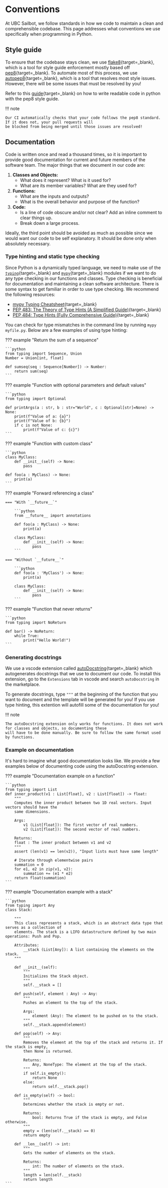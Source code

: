 # Conventions

At UBC Sailbot, we follow standards in how we code to maintain a clean and comprehensible codebase.
This page addresses what conventions we use specifically when programming in Python.

## Style guide

To ensure that the codebase stays clean, we use [flake8](https://flake8.pycqa.org/en/5.0.4/#){target=_blank}, which is a
tool for style guide enforcement mostly based off [pep8](https://peps.python.org/pep-0008/){target=_blank}. To automate
most of this process, we use [autopep8](https://github.com/hhatto/autopep8){target=_blank}, which is a tool that resolves
most style issues. However, there will be some issues that must be resolved by you!

Refer to this [guide](https://realpython.com/python-pep8/){target=_blank} on how to write readable code in python with the
pep8 style guide.

!!! note

    Our CI automatically checks that your code follows the pep8 standard. If it does not, your pull requests will
    be blocked from being merged until those issues are resolved!

## Documentation

Code is written once and read a thousand times, so it is important to provide good documentation for current
and future members of the software team. The major things that we document in our code are:

1. **Classes and Objects:**
    - What does it represent? What is it used for?
    - What are its member variables? What are they used for?
2. **Functions:**
    - What are the inputs and outputs?
    - What is the overall behavior and purpose of the function?
3. **Code:**
    - Is a line of code obscure and/or not clear? Add an inline comment to clear things up.
    - Break down a large process.

Ideally, the third point should be avoided as much as possible since we would want our code to be
self explanatory. It should be done only when absolutely necessary.

### Type hinting and static type checking

Since Python is a dynamically typed language, we need to make use of the [`typing`](https://docs.python.org/3/library/typing.html){target=_blank}
and [`mypy`](https://mypy.readthedocs.io/en/stable/index.html){target=_blank} modules if we want to do
any type checking in our functions and classes. Type checking is beneficial for documentation and maintaining a clean
software architecture. There is some syntax to get familiar in order to use type checking. We recommend the following
resources:

- [mypy Typing Cheatsheet](https://mypy.readthedocs.io/en/stable/cheat_sheet_py3.html){target=_blank}
- [PEP 483: The Theory of Type Hints (A Simplified Guide)](https://peps.python.org/pep-0483/){target=_blank}
- [PEP 484: Type Hints (Fully Comprehensive Guide)](https://peps.python.org/pep-0484/){target=_blank}

You can check for type mismatches in the command line by running `mypy myfile.py`. Below are a few examples of
using type hinting:

??? example "Return the sum of a sequence"

    ```python
    from typing import Sequence, Union
    Number = Union[int, float]

    def sumseq(seq : Sequence[Number]) -> Number:
        return sum(seq)
    ```

??? example "Function with optional parameters and default values"

    ```python
    from typing import Optional

    def printArgs(a : str, b : str="World", c : Optional[str]=None) -> None:
        print(f"Value of a: {a}")
        print(f"Value of b: {b}")
        if c is not None:
            print(f"Value of c: {c}")
    ```

??? example "Function with custom class"

    ```python
    class MyClass:
        def __init__(self) -> None:
            pass

    def foo(a : MyClass) -> None:
        print(a)
    ```

??? example "Forward referencing a class"

    === "With `__future__`"

        ```python
        from __future__ import annotations

        def foo(a : MyClass) -> None:
            print(a)

        class MyClass:
            def __init__(self) -> None:
                pass
        ```

    === "Without `__future__`"

        ```python
        def foo(a : 'MyClass') -> None:
            print(a)

        class MyClass:
            def __init__(self) -> None:
                pass
        ```

??? example "Function that never returns"

    ```python
    from typing import NoReturn

    def bar() -> NoReturn:
        while True:
            print("Hello World!")
    ```

### Generating docstrings

We use a vscode extension called [autoDocstring](https://marketplace.visualstudio.com/items?itemName=njpwerner.autodocstring){target=_blank}
which autogenerates docstrings that we use to document our code. To install this extension, go to the `Extensions` tab in
vscode and search `autoDocstring` in the marketplace.

To generate docstrings, type `"""` at the beginning of the function that you want to document and the template
will be generated for you! If you use type hinting, this extention will autofill some of the documentation for you!

!!! note

    The autoDocstring extension only works for functions. It does not work for classes and objects, so documenting these
    will have to be done manually. Be sure to follow the same format used by functions.

### Example on documentation

It's hard to imagine what good documentation looks like. We provide a few examples below of documenting code using the
autoDocstring extension.

??? example "Documentation example on a function"

    ```python
    from typing import List
    def inner_product(v1 : List[float], v2 : List[float]) -> float:
        """
        Computes the inner product between two 1D real vectors. Input vectors should have the
        same dimensions.

        Args:
            v1 (List[float]): The first vector of real numbers.
            v2 (List[float]): The second vector of real numbers.

        Returns:
        float : The inner product between v1 and v2
        """
        assert (len(v1) == len(v2)), "Input lists must have same length"

        # Iterate through elementwise pairs
        summation = 0
        for e1, e2 in zip(v1, v2):
            summation += (e1 * e2)
        return float(summation)
    ```

??? example "Documentation example with a stack"

    ```python
    from typing import Any
    class Stack:

        """
        This class represents a stack, which is an abstract data type that serves as a collection of
        elements. The stack is a LIFO datastructure defined by two main operations: Push and Pop.

        Attributes:
            __stack (List[Any]): A list containing the elements on the stack.
        """

        def __init__(self):
            """
            Initializes the Stack object.
            """
            self.__stack = []

        def push(self, element : Any) -> Any:
            """
            Pushes an element to the top of the stack.

            Args:
                element (Any): The element to be pushed on to the stack.
            """
            self.__stack.append(element)

        def pop(self) -> Any:
            """
            Removes the element at the top of the stack and returns it. If the stack is empty,
            then None is returned.

            Returns:
                Any, NoneType: The element at the top of the stack.
            """
            if self.is_empty():
                return None
            else:
                return self.__stack.pop()

        def is_empty(self) -> bool:
            """
            Determines whether the stack is empty or not.

            Returns:
                bool: Returns True if the stack is empty, and False otherwise.
            """
            empty = (len(self.__stack) == 0)
            return empty

        def __len__(self) -> int:
            """
            Gets the number of elements on the stack.

            Returns:
                int: The number of elements on the stack.
            """
            length = len(self.__stack)
            return length
    ```
